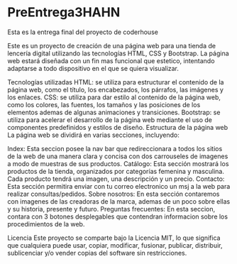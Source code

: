 # PreEntrega3HAHN
Esta es la entrega final del proyecto de coderhouse

Este es un proyecto de creación de una página web para una tienda de lencería digital utilizando las tecnologías HTML, CSS y Bootstrap.
La página web estará diseñada con un fin mas funcional que estetico, intentando adaptarse a todo dispositivo en el que se quiera visualizar.

Tecnologías utilizadas
HTML: se utiliza para estructurar el contenido de la página web, como el título, los encabezados, los párrafos, las imágenes y los enlaces.
CSS: se utiliza para dar estilo al contenido de la página web, como los colores, las fuentes, los tamaños y las posiciones de los elementos ademas de algunas animaciones y transiciones.
Bootstrap: se utiliza para acelerar el desarrollo de la página web mediante el uso de componentes predefinidos y estilos de diseño.
Estructura de la página web
La página web se dividirá en varias secciones, incluyendo:

Index: Esta seccion posee la nav bar que redireccionara a todos los sitios de la web de una manera clara y concisa con dos carrouseles de imagenes a modo de muestras de sus productos.
Catálogo: Esta sección mostrará los productos de la tienda, organizados por categorías femenina y masculina. Cada producto tendrá una imagen, una descripción y un precio.
Contacto: Esta sección permitira enviar con tu correo electronico un msj a la web para realizar consultas/pedidos.
Sobre nosotros: En esta sección contaremos con imagenes de las creadoras de la marca, ademas de un poco sobre ellas y su historia, presente y futuro.
Preguntas frecuentes: En esta seccion, contara con 3 botones desplegables que contendran informacion sobre los procedimientos de la web.

Licencia
Este proyecto se comparte bajo la Licencia MIT, lo que significa que cualquiera puede usar, copiar, modificar, fusionar, publicar, distribuir,
sublicenciar y/o vender copias del software sin restricciones.
